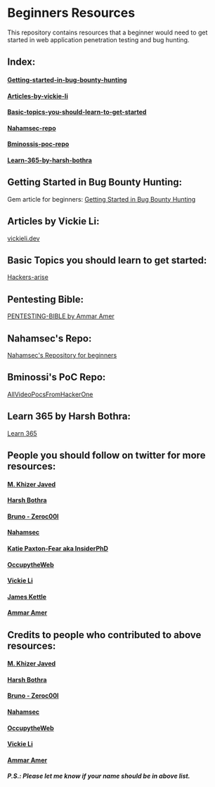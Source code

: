 # Beginners Resources
This repository contains resources that a beginner would need to get started in web application penetration testing and bug hunting.

## Index:
#### [Getting-started-in-bug-bounty-hunting](https://github.com/kushagrasarathe/beginners-resources#getting-started-in-bug-bounty-hunting)
#### [Articles-by-vickie-li](https://github.com/kushagrasarathe/beginners-resources#articles-by-vickie-li)
#### [Basic-topics-you-should-learn-to-get-started](https://github.com/kushagrasarathe/beginners-resources#basic-topics-you-should-learn-to-get-started)
#### [Nahamsec-repo](https://github.com/kushagrasarathe/beginners-resources#nahamsec-repo)
#### [Bminossis-poc-repo](https://github.com/kushagrasarathe/beginners-resources#bminossis-poc-repo)
#### [Learn-365-by-harsh-bothra](https://github.com/kushagrasarathe/beginners-resources#learn-365-by-harsh-bothra)


## Getting Started in Bug Bounty Hunting:
Gem article for beginners:
[Getting Started in Bug Bounty Hunting](https://whoami.securitybreached.org/2019/06/03/guide-getting-started-in-bug-bounty-hunting/)

## Articles by Vickie Li:
[vickieli.dev](https://vickieli.dev/)

## Basic Topics you should learn to get started:
[Hackers-arise](https://www.hackers-arise.com/getting-started) 

## Pentesting Bible:
[PENTESTING-BIBLE by Ammar Amer](https://github.com/blaCCkHatHacEEkr/PENTESTING-BIBLE)

## Nahamsec's Repo:
[Nahamsec's Repository for beginners](https://github.com/nahamsec/Resources-for-Beginner-Bug-Bounty-Hunters)

## Bminossi's PoC Repo:
[AllVideoPocsFromHackerOne](https://github.com/bminossi/AllVideoPocsFromHackerOne)

## Learn 365 by Harsh Bothra:
[Learn 365](https://github.com/harsh-bothra/learn365)


## People you should follow on twitter for more resources:
#### [M. Khizer Javed](https://twitter.com/KHIZER_JAVED47)
#### [Harsh Bothra](https://twitter.com/harshbothra_)
#### [Bruno - Zeroc00I](https://twitter.com/zeroc00I)
#### [Nahamsec](https://twitter.com/NahamSec)
#### [Katie Paxton-Fear aka InsiderPhD](https://twitter.com/InsiderPhD)
#### [OccupytheWeb](https://twitter.com/three_cube)
#### [Vickie Li](https://twitter.com/vickieli7)
#### [James Kettle](https://twitter.com/albinowax)
#### [Ammar Amer](https://twitter.com/cry__pto)

## Credits to people who contributed to above resources: 
#### [M. Khizer Javed](https://twitter.com/KHIZER_JAVED47)
#### [Harsh Bothra](https://twitter.com/harshbothra_)
#### [Bruno - Zeroc00I](https://twitter.com/zeroc00I)
#### [Nahamsec](https://twitter.com/NahamSec)
#### [OccupytheWeb](https://twitter.com/three_cube)
#### [Vickie Li](https://twitter.com/vickieli7)
#### [Ammar Amer](https://twitter.com/cry__pto)

##### P.S.: Please let me know if your name should be in above list.
